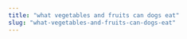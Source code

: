 ```yaml
---
title: "what vegetables and fruits can dogs eat"
slug: "what-vegetables-and-fruits-can-dogs-eat"
---
```


